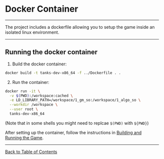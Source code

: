 # Docker Container

---

The project includes a dockerfile allowing you to setup the game inside an isolated linux environment.

---

## Running the docker container

1. Build the docker container:
  ```bash
  docker build -t tanks-dev-x86_64 -f ../Dockerfile . .
  ```

2. Run the container:
  ```bash
  docker run -it \
    -v $(PWD):/workspace:cached \
    -e LD_LIBRARY_PATH=/workspace/1_gm_so:/workspace/1_algo_so \
    --workdir /workspace \
    --user root \
    tanks-dev-x86_64
  ```
  (Note that in some shells you might need to replcae `$(PWD)` with `${PWD}`)


After setting up the container, follow the instructions in [Building and Running the Game](BuildGuide.md).

---

[Back to Table of Contents](../README.md)